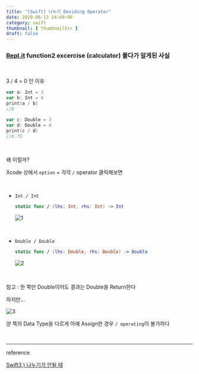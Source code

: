 ```yaml
---
title: "[Swift] 나누기 Deviding Operator"
date: 2020-06-13 14:09:90
category: swift
thumbnail: { thumbnailSrc }
draft: false
---
```


### [Repl.it](http://repl.it) function2 excercise (calculator) 풀다가 알게된 사실

<br/>

3 / 4 = 0 인 이유

```swift
var a: Int = 3
var b: Int = 4
print(a / b)
//0

var c: Double = 3
var d: Double = 4
print(c / d)
//0.75
```

<br/>

왜 이럴까?

Xcode 상에서 `option` + 각각 `/` operator 클릭해보면

<br/>

- `Int / Int`

    ```swift
    static func / (lhs: Int, rhs: Int) -> Int
    ```

    ![1](https://user-images.githubusercontent.com/45819975/91935605-0d409600-ed29-11ea-8c54-62c835ad56a0.png)

<br/>

- `Double / Double`

    ```swift
    static func / (lhs: Double, rhs: Double) -> Double
    ```

    ![2](https://user-images.githubusercontent.com/45819975/91935602-09ad0f00-ed29-11ea-86b2-741cbf338956.png)

<br/>

참고 : 한 쪽만 Double이어도 결과는 Double을 Return한다

하지만...

![3](https://user-images.githubusercontent.com/45819975/91935599-07e34b80-ed29-11ea-8a89-bd344c39b9c8.png)

양 쪽의 Data Type을 다르게 아예 Assign한 경우 `/ operating`이 불가하다

<br/>

---

reference

[Swift3 ) 나누기가 안될 때](https://zeddios.tistory.com/171)
